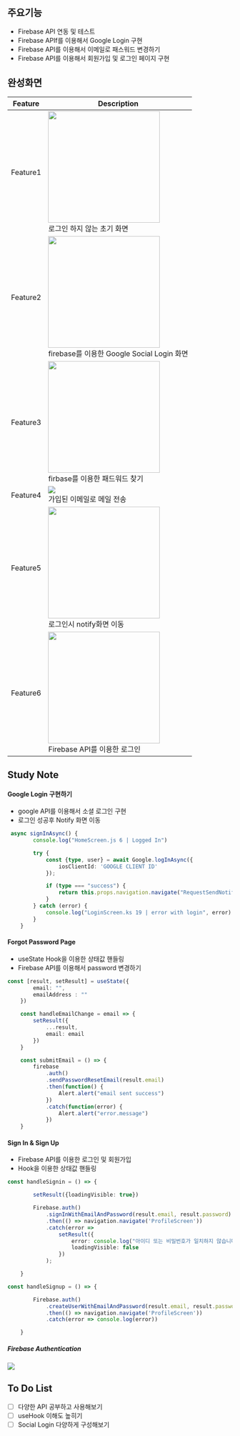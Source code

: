 ## 주요기능

* Firebase API 연동 및 테스트
* Firebase APIf를 이용해서 Google Login 구현
* Firebase API를 이용해서 이메일로 패스워드 변경하기
* Firebase API를 이용해서 회원가입 및 로그인 페이지 구현

## 완성화면

|Feature|Description|
|--|--|
|Feature1|<img src="https://user-images.githubusercontent.com/60862525/108984497-54ee1c00-76d3-11eb-8885-d1a33e67d1f6.png" width=250/><br>로그인 하지 않는 초기 화면|
|Feature2|<img src="https://user-images.githubusercontent.com/60862525/108985159-0e4cf180-76d4-11eb-8963-e605cb0fc46c.gif" width=250/><br>firebase를 이용한 Google Social Login 화면|
|Feature3|<img src="https://user-images.githubusercontent.com/60862525/108985349-4a805200-76d4-11eb-97db-6b9abf25605f.png" width=250/><br>firbase를 이용한 패드워드 찾기|
|Feature4|<img src="https://user-images.githubusercontent.com/60862525/108985520-7e5b7780-76d4-11eb-8a95-cb6ed1656a86.png"/><br>가입된 이메일로 메일 전송|
|Feature5|<img src="https://user-images.githubusercontent.com/60862525/108985797-cd091180-76d4-11eb-9de1-c1ae76117c93.png" width=250/><br>로그인시 notify화면 이동
|Feature6|<img src="https://user-images.githubusercontent.com/60862525/108987814-0e022580-76d7-11eb-8cb5-48e1236fa924.png" width=250/><br>Firebase API를 이용한 로그인|

## Study Note

#### Google Login 구현하기
  - google API를 이용해서 소셜 로그인 구현
  - 로그인 성공후 Notify 화면 이동
~~~ts
 async signInAsync() {
        console.log("HomeScreen.js 6 | Logged In")

        try {
            const {type, user} = await Google.logInAsync({
                iosClientId: 'GOOGLE CLIENT ID'
            });

            if (type === "success") {
                return this.props.navigation.navigate("RequestSendNotification", {user})
            }
        } catch (error) {
            console.log("LoginScreen.ks 19 | error with login", error)
        }
    }
~~~

#### Forgot Password Page
  - useState Hook을 이용한 상태값 핸들링
  - Firebase API를 이용해서 password 변경하기

~~~ts
const [result, setResult] = useState({
        email: "",
        emailAddress : ""
    })

    const handleEmailChange = email => {
        setResult({
            ...result,
            email: email
        })
    }

    const submitEmail = () => {
        firebase
            .auth()
            .sendPasswordResetEmail(result.email)
            .then(function() {
                Alert.alert("email sent success")
            })
            .catch(function(error) {
                Alert.alert("error.message")
            })
    }
~~~

#### Sign In & Sign Up
  - Firebase API를 이용한 로그인 및 회원가입
  - Hook을 이용한 상태값 핸들링

~~~ts
const handleSignin = () => {

        setResult({loadingVisible: true})

        Firebase.auth()
            .signInWithEmailAndPassword(result.email, result.password)
            .then(() => navigation.navigate('ProfileScreen'))
            .catch(error =>
                setResult({
                    error: console.log("아이디 또는 비밀번호가 일치하지 않습니다."),
                    loadingVisible: false
                })
            );

    }
~~~
 
~~~ts
const handleSignup = () => {

        Firebase.auth()
            .createUserWithEmailAndPassword(result.email, result.password)
            .then(() => navigation.navigate('ProfileScreen'))
            .catch(error => console.log(error))

    }
~~~

##### Firebase Authentication
<img src="https://user-images.githubusercontent.com/60862525/108988641-0c852d00-76d8-11eb-85bf-2afd1ebe2702.png" />

## To Do List

- [ ] 다양한 API 공부하고 사용해보기
- [ ] useHook 이해도 높히기
- [ ] Social Login 다양하게 구성해보기 
